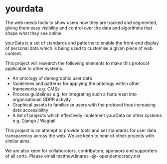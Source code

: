 # yourdata

The web needs tools to show users how they are tracked and segmented, giving them easy visibility and control over the data and algorithms that shape what they see online.

yourData is a set of standards and patterns to enable the front-end display of personal data which is being used to customise a given piece of web content.

This project will research the following elements to make this protocol applicable to other systems.

- An ontology of demographic user data 
- Guidelines and patterns for applying the ontology within other frameworks e.g. CMSs
- Process guidelines e.g. for integrating such a featureset into organisational GDPR activity
- Graphical assets to familiarise users with the protocol thus increasing data accessibility
- A list of projects which effectively implement yourData on other systems e.g. Django / Wagtail



This project is an attempt to provide tools and set standards for user data transparency across the web. We are keen to hear of other projects with similar aims.

We are also keen for collaborators, contributors, sponsors and supporters of all sorts. Please email matthew.linares  -@-  opendemocracy.net

